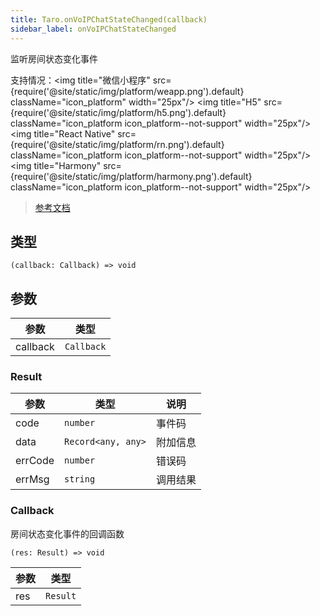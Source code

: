 ```yaml
---
title: Taro.onVoIPChatStateChanged(callback)
sidebar_label: onVoIPChatStateChanged
---
```


监听房间状态变化事件

支持情况：<img title="微信小程序" src={require('@site/static/img/platform/weapp.png').default} className="icon_platform" width="25px"/> <img title="H5" src={require('@site/static/img/platform/h5.png').default} className="icon_platform icon_platform--not-support" width="25px"/> <img title="React Native" src={require('@site/static/img/platform/rn.png').default} className="icon_platform icon_platform--not-support" width="25px"/> <img title="Harmony" src={require('@site/static/img/platform/harmony.png').default} className="icon_platform icon_platform--not-support" width="25px"/>

> [参考文档](https://developers.weixin.qq.com/miniprogram/dev/api/media/voip/wx.onVoIPChatStateChanged.html)

## 类型

```tsx
(callback: Callback) => void
```

## 参数

| 参数 | 类型 |
| --- | --- |
| callback | `Callback` |

### Result

| 参数 | 类型 | 说明 |
| --- | --- | --- |
| code | `number` | 事件码 |
| data | `Record<any, any>` | 附加信息 |
| errCode | `number` | 错误码 |
| errMsg | `string` | 调用结果 |

### Callback

房间状态变化事件的回调函数

```tsx
(res: Result) => void
```

| 参数 | 类型 |
| --- | --- |
| res | `Result` |
